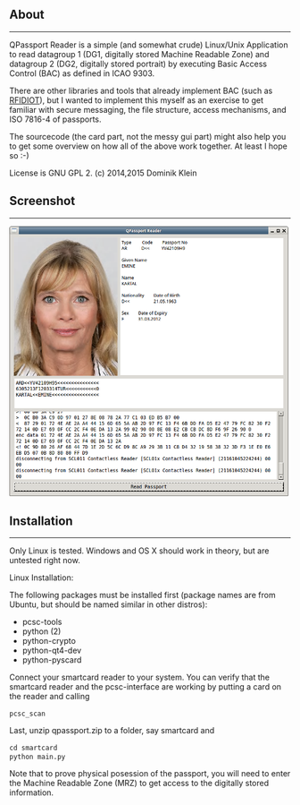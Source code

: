 About
------
------

QPassport Reader is a simple (and somewhat crude) Linux/Unix
Application to read datagroup 1 (DG1, digitally stored 
Machine Readable Zone) and datagroup 2 (DG2, digitally stored portrait)
by executing Basic Access Control (BAC) as defined in ICAO 9303.

There are other libraries and tools that already implement BAC (such
as [RFIDIOT](http://rfidiot.org)), but I wanted to implement this myself as an exercise
to get familiar with secure messaging, the file structure, 
access mechanisms, and ISO 7816-4 of passports.

The sourcecode (the card part, not the messy gui part) might also
help you to get some overview on how all of the above work together.
At least I hope so :-)

License is GNU GPL 2.
(c) 2014,2015 Dominik Klein

Screenshot
----------
----------

![Application Screenshot](https://raw.githubusercontent.com/d-klein/qpassport/master/screenshot.png)

Installation
------------
------------

Only Linux is tested. Windows and OS X should work in theory,
but are untested right now.

Linux Installation:

The following packages must be installed first (package names
are from Ubuntu, but should be named similar in other
distros):

- pcsc-tools
- python (2)
- python-crypto
- python-qt4-dev
- python-pyscard

Connect your smartcard reader to your system. You can
verify that the smartcard reader and the pcsc-interface 
are working by putting a card on the reader and calling

    pcsc_scan

Last, unzip qpassport.zip to a folder, say smartcard and

    cd smartcard
    python main.py

Note that to prove physical posession of the passport, you 
will need to enter the Machine Readable Zone (MRZ) to get
access to the digitally stored information.
